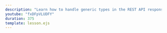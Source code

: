 ```yaml
---
description: "Learn how to handle generic types in the REST API response."
youtube: "fxDFpVLUDFY"
duration: 375
template: lesson.ejs
---
```

